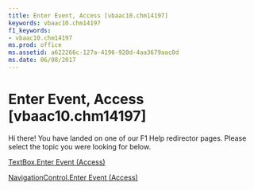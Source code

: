 ```yaml
---
title: Enter Event, Access [vbaac10.chm14197]
keywords: vbaac10.chm14197
f1_keywords:
- vbaac10.chm14197
ms.prod: office
ms.assetid: a622266c-127a-4196-920d-4aa3679aac0d
ms.date: 06/08/2017
---
```



# Enter Event, Access [vbaac10.chm14197]

Hi there! You have landed on one of our F1 Help redirector pages. Please select the topic you were looking for below.

[TextBox.Enter Event (Access)](http://msdn.microsoft.com/library/970dc73b-8b8e-5811-bd4b-c23a96306bd2%28Office.15%29.aspx)

[NavigationControl.Enter Event (Access)](http://msdn.microsoft.com/library/30741318-953e-4dde-54df-ef6fca845844%28Office.15%29.aspx)


